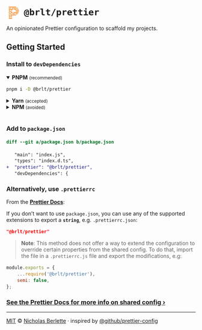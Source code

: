 # <img src="./.github/assets/prettier.svg" width="40" align="left" alt="">  `@brlt/prettier`

An opinionated Prettier configuration to scaffold my projects.

## Getting Started

### Install to `devDependencies`

<details open><summary><strong>PNPM</strong> <small>(recommended)</small></summary>

```sh
pnpm i -D @brlt/prettier
```

</details>
<details><summary><strong>Yarn</strong> <small>(accepted)</small></summary>

```sh
yarn add -D @brlt/prettier
```

</details>
<details><summary><strong>NPM</strong> <small>(avoided)</small></summary>

```sh
npm i -D @brlt/prettier
```

</details><br>

### Add to `package.json`

```diff
diff --git a/package.json b/package.json

   "main": "index.js",
   "types": "index.d.ts",
+  "prettier": "@brlt/prettier",
   "devDependencies": {
```

### Alternatively, use `.prettierrc`

From the [**Prettier Docs**](https://prettier.io/docs/en/configuration.html):

If you don’t want to use `package.json`, you can use any of the supported extensions to export a **`string`**, e.g. `.prettierrc.json`:

```json .prettierrc.json
"@brlt/prettier"
```

> **Note**: This method does not offer a way to extend the configuration to override certain properties from the shared config. To do that, import the file in a `.prettierrc.js` file and export the modifications, e.g:

```js .prettierrc.js
module.exports = {
	...require('@brlt/prettier'),
	semi: false,
};
```

### [See the Prettier Docs for more info on shared config ›](https://prettier.io/docs/en/configuration.html#sharing-configurations)

---

[MIT](./license.md) © [Nicholas Berlette](https://github.com/nberlette) · inspired by [@github/prettier-config](https://github.com/github/prettier-config)

